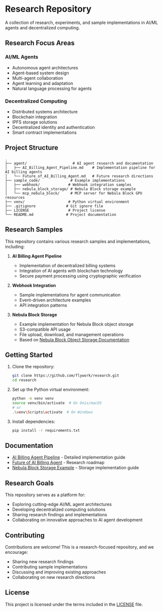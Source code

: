 # Research Repository

A collection of research, experiments, and sample implementations in AI/ML agents and decentralized computing.

## Research Focus Areas

### AI/ML Agents
- Autonomous agent architectures
- Agent-based system design
- Multi-agent collaboration
- Agent learning and adaptation
- Natural language processing for agents

### Decentralized Computing
- Distributed systems architecture
- Blockchain integration
- IPFS storage solutions
- Decentralized identity and authentication
- Smart contract implementations

## Project Structure

```
.
├── agent/                     # AI agent research and documentation
│   ├── AI_Billing_Agent_Pipeline.md    # Implementation pipeline for AI billing agents
│   └── Future_of_AI_Billing_Agent.md   # Future research directions
├── sample_code/              # Example implementations
│   ├── webhook/             # Webhook integration samples
│   ├── nebula_block_storage/ # Nebula Block storage example
│   └── mcp_nebula_block/     # MCP server for Nebula Block GPU resources
├── venv/                    # Python virtual environment
├── .gitignore              # Git ignore file
├── LICENSE                  # Project license
└── README.md               # Project documentation
```

## Research Samples

This repository contains various research samples and implementations, including:

1. **AI Billing Agent Pipeline**
   - Implementation of decentralized billing systems
   - Integration of AI agents with blockchain technology
   - Secure payment processing using cryptographic verification

2. **Webhook Integration**
   - Sample implementations for agent communication
   - Event-driven architecture examples
   - API integration patterns

3. **Nebula Block Storage**
   - Example implementation for Nebula Block object storage
   - S3-compatible API usage
   - File upload, download, and management operations
   - Based on [Nebula Block Object Storage Documentation](https://docs.nebulablock.com/object-storage/tutorials/linuxmac)

## Getting Started

1. Clone the repository:
   ```bash
   git clone https://github.com/flywork/research.git
   cd research
   ```

2. Set up the Python virtual environment:
   ```bash
   python -m venv venv
   source venv/bin/activate  # On Unix/macOS
   # or
   .\venv\Scripts\activate  # On Windows
   ```

3. Install dependencies:
   ```bash
   pip install -r requirements.txt
   ```

## Documentation

- [AI Billing Agent Pipeline](agent/AI_Billing_Agent_Pipeline.md) - Detailed implementation guide
- [Future of AI Billing Agent](agent/Future_of_AI_Billing_Agent.md) - Research roadmap
- [Nebula Block Storage Example](sample_code/nebula_block_storage/README.md) - Storage implementation guide

## Research Goals

This repository serves as a platform for:
- Exploring cutting-edge AI/ML agent architectures
- Developing decentralized computing solutions
- Sharing research findings and implementations
- Collaborating on innovative approaches to AI agent development

## Contributing

Contributions are welcome! This is a research-focused repository, and we encourage:
- Sharing new research findings
- Contributing sample implementations
- Discussing and improving existing approaches
- Collaborating on new research directions

## License

This project is licensed under the terms included in the [LICENSE](LICENSE) file.
